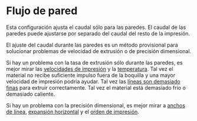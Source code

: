Flujo de pared
====
Esta configuración ajusta el caudal sólo para las paredes. El caudal de las paredes puede ajustarse por separado del caudal del resto de la impresión.

El ajuste del caudal durante las paredes es un método provisional para solucionar problemas de velocidad de extrusión o de precisión dimensional.

Si hay un problema con la tasa de extrusión sólo durante las paredes, es mejor mirar las [velocidades de impresión](../speed/speed_wall.md) y la [temperatura](material_print_temperature.md). Tal vez el material no recibe suficiente impulso fuera de la boquilla y una mayor velocidad de impresión podría ayudar. Tal vez las [líneas son demasiado finas](../resolution/wall_line_width.md) para extruir correctamente. Tal vez el material está demasiado frío o demasiado caliente.

Si hay un problema con la precisión dimensional, es mejor mirar a [anchos de línea](../resolution/wall_line_width.md), [expansión horizontal](../shell/xy_offset.md) y el [orden de impresión](../shell/outer_inset_first.md).